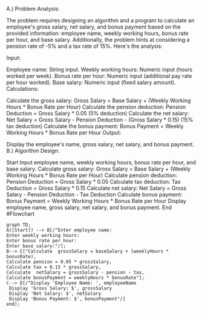 A.) Problem Analysis:

The problem requires designing an algorithm and a program to calculate an employee's gross salary, net salary, and bonus payment based on the provided information: employee name, weekly working hours, bonus rate per hour, and base salary. Additionally, the problem hints at considering a pension rate of -5% and a tax rate of 15%. Here's the analysis:

Input:

Employee name: String input.
Weekly working hours: Numeric input (hours worked per week).
Bonus rate per hour: Numeric input (additional pay rate per hour worked).
Base salary: Numeric input (fixed salary amount).
Calculations:

Calculate the gross salary:
Gross Salary = Base Salary + (Weekly Working Hours * Bonus Rate per Hour)
Calculate the pension deduction:
Pension Deduction = Gross Salary * 0.05 (5% deduction)
Calculate the net salary:
Net Salary = Gross Salary - Pension Deduction - (Gross Salary * 0.15) (15% tax deduction)
Calculate the bonus payment:
Bonus Payment = Weekly Working Hours * Bonus Rate per Hour
Output:

Display the employee's name, gross salary, net salary, and bonus payment.
B.) Algorithm Design:

Start
Input employee name, weekly working hours, bonus rate per hour, and base salary.
Calculate gross salary:
Gross Salary = Base Salary + (Weekly Working Hours * Bonus Rate per Hour)
Calculate pension deduction:
Pension Deduction = Gross Salary * 0.05
Calculate tax deduction:
Tax Deduction = Gross Salary * 0.15
Calculate net salary:
Net Salary = Gross Salary - Pension Deduction - Tax Deduction
Calculate bonus payment:
Bonus Payment = Weekly Working Hours * Bonus Rate per Hour
Display employee name, gross salary, net salary, and bonus payment.
End
#Flowchart
```mermaid
graph TD;
A([Start]) --> B[/"Enter employee name:
Enter weekly working hours:
Enter bonus rate per hour:
Enter base salary:"/];
B--> C["Calculate  grossSalary = baseSalary + (weeklyHours * bonusRate),
Calculate pension = 0.05 * grossSalary,
Calculate tax = 0.15 * grossSalary,
Calculate  netSalary = grossSalary - pension - tax,
Calculate bonusPayment = weeklyHours * bonusRate"];
C--> D[/"Display 'Employee Name: ', employeeName
 Display 'Gross Salary: $', grossSalary
 Display 'Net Salary: $', netSalary
 Display 'Bonus Payment: $', bonusPayment"/]
end);
```
